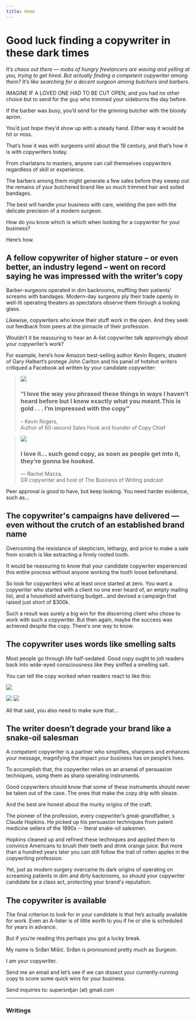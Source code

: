 ```yaml
---
title: Home
---
```

# Good luck finding a copywriter in these dark times

_It’s chaos out there — mobs of hungry freelancers are waving and yelling at you, trying to get hired. But actually finding a competent copywriter among them? It’s like searching for a decent surgeon among butchers and barbers._

IMAGINE IF A LOVED ONE HAD TO BE CUT OPEN, and you had no other choice but to send for the guy who trimmed your sideburns the day before. 

If the barber was busy, you’d send for the grinning butcher with the bloody apron. 

You’d just hope they’d show up with a steady hand. Either way it would be hit or miss.

That’s how it was with surgeons until about the 19 century, and that’s how it is with copywriters today.

From charlatans to masters, anyone can call themselves copywriters regardless of skill or experience.

The barbers among them might generate a few sales before they sweep out the remains of your butchered brand like so much trimmed hair and soiled bandages.

The best will handle your business with care, wielding the pen with the delicate precision of a modern surgeon.

How do you know which is which when looking for a copywriter for your business?

Here’s how.

## A fellow copywriter of higher stature – or even better, an industry legend – went on record saying he was impressed with the writer’s copy

Barber-surgeons operated in dim backrooms, muffling their patients’ screams with bandages. Modern-day surgeons ply their trade openly in well-lit operating theaters as spectators observe them through a looking glass.

Likewise, copywriters who know their stuff work in the open. And they seek out feedback from peers at the pinnacle of their profession.

Wouldn’t it be reassuring to hear an A-list copywriter talk approvingly about your copywriter’s work?

For example, here’s how Amazon best-selling author Kevin Rogers, student of Gary Halbert’s protege John Carlton and his panel of hotshot writers critiqued a Facebook ad written by your candidate copywriter: 

> ![](images/rogers.png)
>
> ### “I love the way you phrased these things in ways I haven’t heard before but I knew exactly what you meant.This is gold . . . I’m impressed with the copy”
>
>  – Kevin Rogers,  
> Author of 60-second Sales Hook and founder of Copy Chief

>
> ![](images/mazza.png)
>
> ### I love it… such good copy, as soon as people get into it, they’re gonna be hooked.
>
> — Rachel Mazza,  
> DR copywriter and host of The Business of Writing podcast

Peer approval is good to have, but keep looking. You need harder evidence, such as…

## The copywriter's campaigns have delivered — even without the crutch of an established brand name

Overcoming the resistance of skepticism, lethargy, and price to make a sale from scratch is like extracting a firmly rooted tooth. 

It would be reassuring to know that your candidate copywriter experienced this entire process without anyone working the tooth loose beforehand. 

So look for copywriters who at least once started at zero. You want a copywriter who started with a client no one ever heard of, an empty mailing list, and a household advertising budget...and devised a campaign that raised just short of $300k.

Such a result was surely a big win for the discerning client who chose to work with such a copywriter.
But then again, maybe the success was achieved despite the copy. There's one way to know.

## The copywriter uses words like smelling salts

Most people go through life half-sedated. Good copy ought to jolt readers back into wide-eyed consciousness like they sniffed a smelling salt.

You can tell the copy worked when readers react to like this:

![](images/jim.png)

![](images/phil.png)
![](images/joe.png)

All that said, you also need to make sure that...

## The writer doesn’t degrade your brand like a snake-oil salesman

A competent copywriter is a partner who simplifies, sharpens and enhances your message, magnifying the impact your business has on people’s lives.

To accomplish that, the copywriter relies on an arsenal of persuasion techniques, using them as sharp operating instruments.

Good copywriters should know that some of these instruments should never be taken out of the case. The ones that make the copy drip with sleaze.

And the best are honest about the murky origins of the craft.

The pioneer of the profession, every copywriter’s great-grandfather, s Claude Hopkins. He picked up his persuasion techniques from patent medicine sellers of the 1890s -- literal snake-oil salesmen.

Hopkins cleaned up and refined these techniques and applied them to convince Americans to brush their teeth and drink orange juice. But more than a hundred years later you can still follow the trail of rotten apples in the copywriting profession.

Yet, just as modern surgery overcame its dark origins of operating on screaming patients in dim and dirty backrooms, so should your copywriter candidate be a class act, protecting your brand's reputation.

## The copywriter is available

The final criterion to look for in your candidate is that he’s actually available for work. Even an A-lister is of little worth to you if he or she is scheduled for years in advance.

But if you’re reading this perhaps you got a lucky break.

My name is Srđan Mišić. Srđan is pronounced pretty much as Surgeon.

I am your copywriter.

Send me an email and let’s see if we can dissect your currently-running copy to score some quick wins for your business. 

Send inquiries to: supersrdjan (at) gmail.com

---

### Writings


